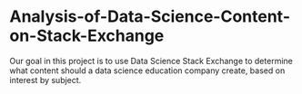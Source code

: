 # Analysis-of-Data-Science-Content-on-Stack-Exchange

Our goal in this project is to use Data Science Stack Exchange to determine what content should a data science education company create, based on interest by subject.
